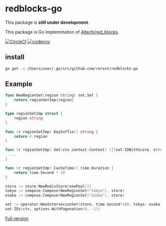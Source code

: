 # redblocks-go
This package is **still under development**.

This package is Go implemntation of [Altech/red_blocks](https://github.com/Altech/red_blocks).

[![CircleCI](https://circleci.com/gh/rerost/redblocks-go/tree/master.svg?style=svg)](https://circleci.com/gh/rerost/redblocks-go/tree/master) [![codecov](https://codecov.io/gh/rerost/redblocks-go/branch/master/graph/badge.svg)](https://codecov.io/gh/rerost/redblocks-go)

## install
```bash
go get -u /Users/user/.go/src/github.com/rerost/redblocks-go
```

## Example
```go
func NewRegionSet(region string) set.Set {
	return regionSetImp{region}
}

type regionSetImp struct {
	region string
}

func (r regionSetImp) KeySuffix() string {
	return r.region
}

func (r regionSetImp) Get(ctx context.Context) ([]set.IDWithScore, error) {
  ...
}

func (r regionSetImp) CacheTime() time.Duration {
	return time.Second * 10
}

store := store.NewRedisStore(newPool())
tokyo := compose.Compose(NewRegionSet("tokyo"), store)
osaka := compose.Compose(NewRegionSet("osaka"), store)

set := operator.NewIntersecionSet(store, time.Second*100, tokyo, osaka)
set.IDs(ctx, options.WithPagenation(0, -1))
```

[Full version](https://github.com/rerost/redblocks-go/blob/master/example/simple.go)
